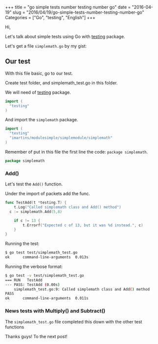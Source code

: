 +++
title = "go simple tests number testing number go"
date = "2016-04-19"
slug = "2016/04/19/go-simple-tests-number-testing-number-go"
Categories = ["Go", "testing", "English"]
+++

Hi,

Let's talk about simple tests using Go with [testing](https://golang.org/pkg/testing/) package.

Let's get a file `simplemath.go` by my gist:

<script src="https://gist.github.com/rrmartins/237ce663485d7c961a74af61e95cc3a4.js"></script>

<!--more-->

## Our test

With this file basic, go to our test.

Create test folder, and simplemath_test.go in this folder.

We will need of [testing](https://golang.org/pkg/testing/) package.

``` go Import testing
import (
  "testing"
)
```

And import the `simplemath` package.

``` go Import simplemath package
import (
  "testing"
  "imartins/modulesimple/simplemodule/simplemath"
)
```

Remember of put in this file the first line the code: `package simplemath`.

``` go Package simplemath in simplemath_test
package simplemath
```

### Add()

Let's test the `Add()` function.

Under the import of packets add the func.

``` go Test Add() function
func TestAdd(t *testing.T) {
	t.Log("Called simplemath class and Add() method")
  c := simplemath.Add(5,8)

	if c != 13 {
		t.Errorf("Expected c of 13, but it was %d instead.", c)
	}
}
```

Running the test:
``` bash running
$ go test test/simplemath_test.go
ok  	command-line-arguments	0.013s
```

Running the verbose format:
``` bash verbose
$ go test -v test/simplemath_test.go
=== RUN   TestAdd
--- PASS: TestAdd (0.00s)
	simplemath_test.go:9: Called simplemath class and Add() method
PASS
ok  	command-line-arguments	0.011s
```

### News tests with Multiply() and Subtract()

The `simplemath_test.go` file completed this down with the other test functions

<script src="https://gist.github.com/rrmartins/80384f827c799adaae2cc8c3beb706a5.js"></script>

Thanks guys! To the next post!
